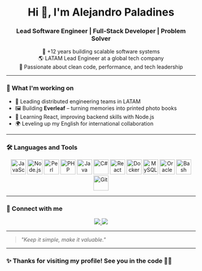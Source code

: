 <h1 align="center">Hi 👋, I'm Alejandro Paladines</h1>
<h3 align="center">Lead Software Engineer | Full-Stack Developer | Problem Solver</h3>

<p align="center">
  🚀 +12 years building scalable software systems<br>
  🌎 LATAM Lead Engineer at a global tech company<br>
  🧠 Passionate about clean code, performance, and tech leadership
</p>

---

### 📌 What I'm working on

- 💼 Leading distributed engineering teams in LATAM  
- 🖼️ Building **Everleaf** – turning memories into printed photo books  
- 🧠 Learning React, improving backend skills with Node.js  
- 🌍 Leveling up my English for international collaboration  

---

### 🛠️ Languages and Tools

<p align="center">
  <img src="https://cdn.jsdelivr.net/gh/devicons/devicon/icons/javascript/javascript-original.svg" alt="JavaScript" width="40" height="40"/>
  <img src="https://cdn.jsdelivr.net/gh/devicons/devicon/icons/nodejs/nodejs-original.svg" alt="Node.js" width="40" height="40"/>
  <img src="https://cdn.jsdelivr.net/gh/devicons/devicon/icons/perl/perl-original.svg" alt="Perl" width="40" height="40"/>
  <img src="https://cdn.jsdelivr.net/gh/devicons/devicon/icons/php/php-original.svg" alt="PHP" width="40" height="40"/>
  <img src="https://cdn.jsdelivr.net/gh/devicons/devicon/icons/java/java-original.svg" alt="Java" width="40" height="40"/>
  <img src="https://cdn.jsdelivr.net/gh/devicons/devicon/icons/csharp/csharp-original.svg" alt="C#" width="40" height="40"/>
  <img src="https://cdn.jsdelivr.net/gh/devicons/devicon/icons/react/react-original.svg" alt="React" width="40" height="40"/>
  <img src="https://cdn.jsdelivr.net/gh/devicons/devicon/icons/docker/docker-original.svg" alt="Docker" width="40" height="40"/>
  <img src="https://cdn.jsdelivr.net/gh/devicons/devicon/icons/mysql/mysql-original.svg" alt="MySQL" width="40" height="40"/>
  <img src="https://cdn.jsdelivr.net/gh/devicons/devicon/icons/oracle/oracle-original.svg" alt="Oracle" width="40" height="40"/>
  <img src="https://cdn.jsdelivr.net/gh/devicons/devicon/icons/bash/bash-original.svg" alt="Bash" width="40" height="40"/>
  <img src="https://cdn.jsdelivr.net/gh/devicons/devicon/icons/git/git-original.svg" alt="Git" width="40" height="40"/>
</p>

---

### 🤝 Connect with me

<p align="center">
  <a href="https://linkedin.com/in/apaladindev" target="_blank">
    <img src="https://img.shields.io/badge/-LinkedIn-blue?style=for-the-badge&logo=linkedin&logoColor=white" />
  </a>
  <a href="mailto:your-email@example.com">
    <img src="https://img.shields.io/badge/-Email-%23333?style=for-the-badge&logo=gmail&logoColor=white" />
  </a>
  <!-- Puedes agregar más enlaces como Twitter, Portafolio, Dev.to, etc. -->
</p>

---

> *"Keep it simple, make it valuable."*

---

### ✨ Thanks for visiting my profile! See you in the code 👨‍💻 
